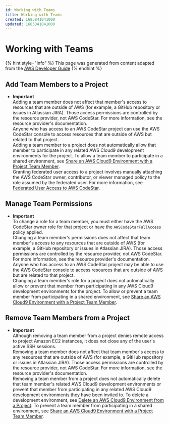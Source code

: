 ```yaml
---
id: Working with Teams
title: Working with Teams
created: 1683841041000
updated: 1683841041000
---
```

# Working with Teams

{% hint style="info" %}
This page was generated from content adapted from the [AWS Developer Guide](https://github.com/awsdocs/aws-codestar-user-guide.git)
{% endhint %}

## Add Team Members to a Project

- **Important**  
Adding a team member does not affect that member's access to resources that are outside of AWS \(for example, a GitHub repository or issues in Atlassian JIRA\)\. Those access permissions are controlled by the resource provider, not AWS CodeStar\. For more information, see the resource provider's documentation\.  
Anyone who has access to an AWS CodeStar project can  use the AWS CodeStar console to access resources that are outside of AWS but related to that project\.  
Adding a team member to a project does not automatically allow that member to participate in any related AWS Cloud9 development environments for the project\. To allow a team member to participate in a shared environment, see [Share an AWS Cloud9 Environment with a Project Team Member](setting-up-ide-cloud9.md#setting-up-ide-cloud9-share)\.  
Granting federated user access to a project involves manually attaching the AWS CodeStar owner, contributor, or viewer managed policy to the role assumed by the federated user\. For more information, see [Federated User Access to AWS CodeStar](security_iam_service-with-iam.md#security_iam_service-with-iam-roles-federated)\.


## Manage Team Permissions

- **Important**  
To change a role for a team member, you must either have the AWS CodeStar owner role for that project or have the `AWSCodeStarFullAccess` policy applied\.  
Changing a team member's permissions does not affect that team member's access to any resources that are outside of AWS \(for example, a GitHub repository or issues in Atlassian JIRA\)\. Those access permissions are controlled by the resource provider, not AWS CodeStar\. For more information, see the resource provider's documentation\.  
Anyone who has access to an AWS CodeStar project may be able to use the AWS CodeStar console to access resources that are outside of AWS but are related to that project\.  
Changing a team member's role for a project does not automatically allow or prevent that member from participating in any AWS Cloud9 development environments for the project\. To allow or prevent a team member from participating in a shared environment, see [Share an AWS Cloud9 Environment with a Project Team Member](setting-up-ide-cloud9.md#setting-up-ide-cloud9-share)\.


## Remove Team Members from a Project

- **Important**  
Although removing a team member from a project denies remote access to project Amazon EC2 instances, it does not close any of the user's active SSH sessions\.  
Removing a team member does not affect that team member's access to any resources that are outside of AWS \(for example, a GitHub repository or issues in Atlassian JIRA\)\. Those access permissions are controlled by the resource provider, not AWS CodeStar\. For more information, see the resource provider's documentation\.  
Removing a team member from a project does not automatically delete that team member's related AWS Cloud9 development environments or prevent that member from participating in any related AWS Cloud9 development environments they have been invited to\. To delete a development environment, see [Delete an AWS Cloud9 Environment from a Project](setting-up-ide-cloud9.md#setting-up-ide-cloud9-delete)\. To prevent a team member from participating in a shared environment, see [Share an AWS Cloud9 Environment with a Project Team Member](setting-up-ide-cloud9.md#setting-up-ide-cloud9-share)\.

